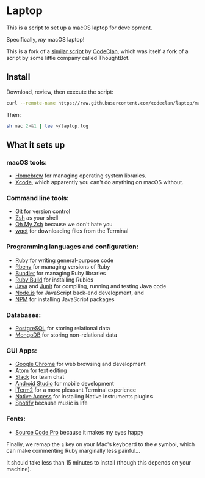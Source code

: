 # Laptop

This is a script to set up a macOS laptop for development.

Specifically, _my_ macOS laptop!

This is a fork of a [similar script](https://gothub.com/codeclan/laptop) by [CodeClan](http://codeclan.com), which was itself a fork of a script by some little company called ThoughtBot.

## Install

Download, review, then execute the script:

```sh
curl --remote-name https://raw.githubusercontent.com/codeclan/laptop/master/mac
```
Then:
```sh
sh mac 2>&1 | tee ~/laptop.log
```

## What it sets up

### macOS tools:

* [Homebrew](http://brew.sh/) for managing operating system libraries.
* [Xcode](https://developer.apple.com/xcode/), which apparently you can't do anything on macOS without.

### Command line tools:

* [Git](https://git-scm.com/) for version control
* [Zsh](http://www.zsh.org/) as your shell
* [Oh My Zsh](https://github.com/robbyrussell/oh-my-zsh) because we don't hate you
* [wget](https://www.gnu.org/software/wget/) for downloading files from the Terminal

### Programming languages and configuration:

* [Ruby](https://www.ruby-lang.org/en/) for writing general-purpose code
* [Rbenv](https://github.com/sstephenson/rbenv) for managing versions of Ruby
* [Bundler](http://bundler.io/) for managing Ruby libraries
* [Ruby Build](https://github.com/sstephenson/rbenv) for installing Rubies
* [Java](https://java.com/en/) and [Junit](http://junit.org/) for compiling, running and testing Java code
* [Node.js](http://nodejs.org/) for JavaScript back-end development, and
* [NPM](https://www.npmjs.org/) for installing JavaScript packages

### Databases:

* [PostgreSQL](http://www.postgresql.org/) for storing relational data
* [MongoDB](https://www.mongodb.com/) for storing non-relational data

### GUI Apps:

* [Google Chrome](https://www.google.com/chrome/) for web browsing and development
* [Atom](https://atom.io/) for text editing
* [Slack](https://slack.com) for team chat
* [Android Studio](https://developer.android.com/studio/index.html) for mobile development
* [iTerm2](https://www.iterm2.com/) for a more pleasant Terminal experience
* [Native Access](https://www.native-instruments.com/en/specials/native-access/) for installing Native Instruments plugins
* [Spotify](https://www.spotify.com/) because music is life

### Fonts:
* [Source Code Pro](https://github.com/adobe-fonts/source-code-pro) because it makes my eyes happy

Finally, we remap the `§` key on your Mac's keyboard to the `#` symbol, which can make commenting Ruby marginally less painful...

It should take less than 15 minutes to install (though this depends on your machine).
